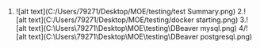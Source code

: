 1. ![alt text](C:/Users/79271/Desktop/МОЕ/testing/test Summary.png) 
2.![alt text](C:/Users/79271/Desktop/МОЕ/testing/docker starting.png)
    3.![alt text](C:\Users\79271\Desktop\МОЕ\testing\DBeaver mysql.png)
    4/![alt text](C:\Users\79271\Desktop\МОЕ\testing\DBeaver postgresql.png)